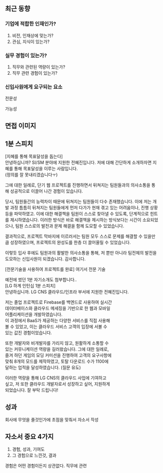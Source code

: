 ## 최근 동향

### 기업에 적합한 인재인가?
1. 비전, 인재상에 맞는가?
2. 관심, 지식이 있는가?

### 실무 경험이 있는가?
1. 직무와 관련된 역량이 있는가?
2. 직무 관련 경험이 있는가?

### 신입사원에게 요구되는 요소
전문성

가능성

## 면접 이미지


## 1분 스피치


[지혜를 통해 목표달성을 돕는다]  
안녕하십니까? SI/SM 분야에 지원한 전혜진입니다. 저에 대해 간단하게 소개하자면 지혜를 통해 목표달성을 이루는 사람입니다.  
(정의를 잘 못내리겠습니다ㅜ)  
  
그에 대한 일례로, 단기 웹 프로젝트를 진행하면서 뒤쳐지는 팀원들과의 의사소통을 통해 성공적으로 이끌어 나간 경험이 있습니다.  
  
당시, 팀원들간의 능력차이 때문에 뒤쳐지는 팀원들이 다수 존재했습니다. 이에 저는 개발 과정 틈틈히 뒤쳐지는 팀원들에게 먼저 다가가 현재 겪고 있는 어려움이나, 진행 상황등을 파악하였고. 이에 대한 해결책을 팀원이 스스로 찾아낼 수 있도록, 단계적으로 힌트를 제시하였습니다. 이러한 방식은 바로 해결책을 제시하는 방식보다는 시간이 소요되었으나, 팀원 스스로의 발전과 문제 해결을 함께 도모할 수 있었습니다.  
  
결과적으로, 프로젝트 막바지에 이르러서는 팀원 모두 스스로 문제를 해결할 수 있을만큼 성장하였으며, 프로젝트의 완성도를 한층 더 끌어올릴 수 있었습니다.  
  
이렇듯 입사 후에도 팀원과의 활발한 의사소통을 통해, 저 뿐만 아니라 팀전체의 발전을 도모하는 신입사원이 되겠습니다. 감사합니다.  
  
  
  [전문기술을 사용하여 프로젝트를 완료]
여기서 전문 기술 

  
예전에 썼던 1분 자기소개도 첨부합니다..  
[LG 하계 인턴십 1분 스피치]  
안녕하십니까. LG CNS 클라우드/인프라 부서에 지원한 전혜진입니다.  
  
저는 졸업 프로젝트로 Firebase를 백엔드로 사용하여 실시간  
데이터베이스와 클라우드 메세징을 기반으로 한 웹과 모바일  
어플리케이션을 개발하였습니다.  
이 과정에서 BaaS가 제공하는 다양한 서비스를 직접 사용해  
볼 수 있었고, 이는 클라우드 서비스 고객의 입장에 서볼 수  
있는 값진 경험이었습니다.  
  
또한 개발자와 비개발자를 가리지 않고, 원활하게 소통할 수  
있는 커뮤니케이션 역량을 길러왔습니다. 그에 대한 일례로,  
즐겨 하던 게임의 모딩 커미션을 진행하여 고객의 요구사항에  
맞춰 8개의 모드를 제작하였고, 토탈 다운로드 수가 1100에  
달하는 업적을 달성하였습니다. (질문 유도)  
  
이러한 역량을 통해 LG CNS의 클라우드 사업에 기여하고  
싶고, 저 또한 클라우드 개발자로서 성장하고 싶어, 지원하게  
되었습니다. 잘 부탁 드립니다!


## 성과
회사에 무엇을 줄것인가에 초점을 맞춰서 자소서 작성

## 자소서 중요 4가지
1. 경험, 성과, 기여도
2. 그 경험으로 느낀것, 결과

경험은 어떤 경험이든지 상관없다. 직무에 관련 
<!--stackedit_data:
eyJoaXN0b3J5IjpbMjA3NzkxNTM2MCwtNDAxODU2NjEsMTk1MD
M1NzQsMTI3MjkyNDgyMSwtMTkzNjEwODk5LDQyNTMxNTI4Nywy
MDg3OTU0Mjc3XX0=
-->
